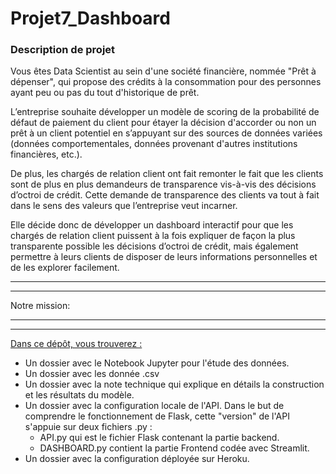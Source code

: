 # Projet7_Dashboard

<h3> Description de projet </h3>
Vous êtes Data Scientist au sein d'une société financière, nommée "Prêt à dépenser", qui propose des crédits à la consommation pour des personnes ayant peu ou pas du tout d'historique de prêt.

L’entreprise souhaite développer un modèle de scoring de la probabilité de défaut de paiement du client pour étayer la décision d'accorder ou non un prêt à un client potentiel en s’appuyant sur des sources de données variées (données comportementales, données provenant d'autres institutions financières, etc.).

De plus, les chargés de relation client ont fait remonter le fait que les clients sont de plus en plus demandeurs de transparence vis-à-vis des décisions d’octroi de crédit. Cette demande de transparence des clients va tout à fait dans le sens des valeurs que l’entreprise veut incarner.

Elle décide donc de développer un dashboard interactif pour que les chargés de relation client puissent à la fois expliquer de façon la plus transparente possible les décisions d’octroi de crédit, mais également permettre à leurs clients de disposer de leurs informations personnelles et de les explorer facilement.


*************************************
*************************************
Notre mission:
*************************************
*************************************

<u>Dans ce dépôt, vous trouverez :</u>

 - Un dossier avec le Notebook Jupyter pour l'étude des données.
 - Un dossier avec les donnée .csv
 - Un dossier avec la note technique qui explique en détails la construction et les résultats du modèle.
 - Un dossier avec la configuration locale de l'API. Dans le but de comprendre le fonctionnement de Flask, cette "version" de l'API s'appuie sur deux fichiers .py :
    - API.py qui est le fichier Flask contenant la partie backend.
    - DASHBOARD.py contient la partie Frontend codée avec Streamlit.
 - Un dossier avec la configuration déployée sur Heroku.